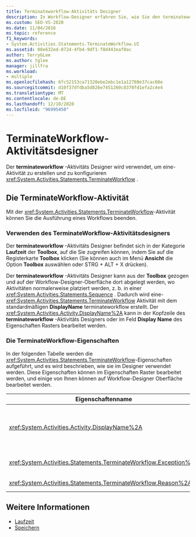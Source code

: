 ```yaml
---
title: Terminateworkflow-Aktivitäts Designer
description: In Workflow-Designer erfahren Sie, wie Sie den terminateworkflow-Aktivitäts Designer verwenden können, um eine terminateworkflow-Aktivität zu erstellen und zu konfigurieren.
ms.custom: SEO-VS-2020
ms.date: 11/04/2016
ms.topic: reference
f1_keywords:
- System.Activities.Statements.TerminateWorkflow.UI
ms.assetid: 08e632ed-0724-4fb4-9df1-f8d443eaf0ac
author: TerryGLee
ms.author: tglee
manager: jillfra
ms.workload:
- multiple
ms.openlocfilehash: 6fc52153ca71320ebe2ebc1e1a12780e37cac08e
ms.sourcegitcommit: d10f37dfdba5d826e7451260c8370fd1efa2c4e4
ms.translationtype: MT
ms.contentlocale: de-DE
ms.lasthandoff: 12/10/2020
ms.locfileid: "96995450"
---
```

# <a name="terminateworkflow-activity-designer"></a>TerminateWorkflow-Aktivitätsdesigner

Der **terminateworkflow** -Aktivitäts Designer wird verwendet, um eine-Aktivität zu erstellen und zu konfigurieren <xref:System.Activities.Statements.TerminateWorkflow> .

## <a name="the-terminateworkflow-activity"></a>Die TerminateWorkflow-Aktivität

Mit der <xref:System.Activities.Statements.TerminateWorkflow>-Aktivität können Sie die Ausführung eines Workflows beenden.

### <a name="using-the-terminateworkflow-activity-designer"></a>Verwenden des TerminateWorkflow-Aktivitätsdesigners

Der **terminateworkflow** -Aktivitäts Designer befindet sich in der Kategorie **Laufzeit** der **Toolbox**, auf die Sie zugreifen können, indem Sie auf die Registerkarte **Toolbox** klicken (Sie können auch im Menü **Ansicht** die Option **Toolbox** auswählen oder STRG + ALT + X drücken).

Der **terminateworkflow** -Aktivitäts Designer kann aus der **Toolbox** gezogen und auf der Workflow-Designer-Oberfläche dort abgelegt werden, wo Aktivitäten normalerweise platziert werden, z. b. in einer <xref:System.Activities.Statements.Sequence> . Dadurch wird eine- <xref:System.Activities.Statements.TerminateWorkflow> Aktivität mit dem standardmäßigen **DisplayName** terminateworkflow erstellt. Der <xref:System.Activities.Activity.DisplayName%2A> kann in der Kopfzeile des **terminateworkflow** -Aktivitäts Designers oder im Feld **Display Name** des Eigenschaften Rasters bearbeitet werden.

### <a name="the-terminateworkflow-properties"></a>Die TerminateWorkflow-Eigenschaften

In der folgenden Tabelle werden die <xref:System.Activities.Statements.TerminateWorkflow>-Eigenschaften aufgeführt, und es wird beschrieben, wie sie im Designer verwendet werden. Diese Eigenschaften können im Eigenschaften Raster bearbeitet werden, und einige von Ihnen können auf Workflow-Designer Oberfläche bearbeitet werden.

|Eigenschaftenname|Erforderlich|Verwendung|
|-|--------------|-|
|<xref:System.Activities.Activity.DisplayName%2A>|False|Der Anzeigename der <xref:System.Activities.Statements.TerminateWorkflow>-Aktivität. Der Standardwert ist TerminateWorkflow. Obwohl der Anzeigename nicht unbedingt erforderlich ist, wird empfohlen, einen Anzeigenamen zu verwenden.|
|<xref:System.Activities.Statements.TerminateWorkflow.Exception%2A>|False|Die Ausnahme, die beim Beenden des Workflows ausgelöst werden soll. Legen Sie diese Eigenschaft im Eigenschaftenraster fest.|
|<xref:System.Activities.Statements.TerminateWorkflow.Reason%2A>|False|Die Ursache für das Beenden des Workflows. Legen Sie diese Eigenschaft im Eigenschaftenraster fest.|

## <a name="see-also"></a>Weitere Informationen

- [Laufzeit](../workflow-designer/runtime-activity-designers.md)
- [Speichern](../workflow-designer/persist-activity-designer.md)
